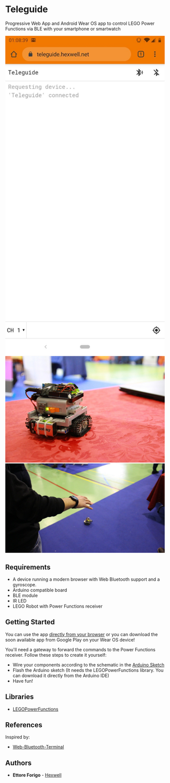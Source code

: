 # Teleguide

Progressive Web App and Android Wear OS app to control LEGO Power Functions via BLE with your smartphone or smartwatch

![screenshot](res/ss.jpg)
![hardware](res/pic.jpg)
![demo](res/demo.jpg)

## Requirements

- A device running a modern browser with Web Bluetooth support and a gyroscope.
- Arduino compatible board
- BLE module
- IR LED
- LEGO Robot with Power Functions receiver

## Getting Started

You can use the app [directly from your browser]() or you can download the soon available app from Google Play on your Wear OS device!

You'll need a gateway to forward the commands to the Power Functions receiver. Follow these steps to create it yourself:
- Wire your components according to the schematic in the [Arduino Sketch](arduino/teleguide/teleguide.ino)
- Flash the Arduino sketch (It needs the LEGOPowerFunctions library. You can download it directly from the Arduino IDE)
- Have fun!

## Libraries

- [LEGOPowerFunctions](https://github.com/schultzy51/LEGOPowerFunctions)

## References

Inspired by:
- [Web-Bluetooth-Terminal](https://github.com/loginov-rocks/Web-Bluetooth-Terminal)

## Authors

- **Ettore Forigo** - [Hexwell](https://github.com/Hexwell)
